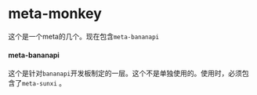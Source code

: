 # meta-monkey

这个是一个meta的几个。现在包含`meta-bananapi`

#### meta-bananapi

这个是针对`bananapi`开发板制定的一层。这个不是单独使用的。使用时，必须包含了`meta-sunxi` 。
